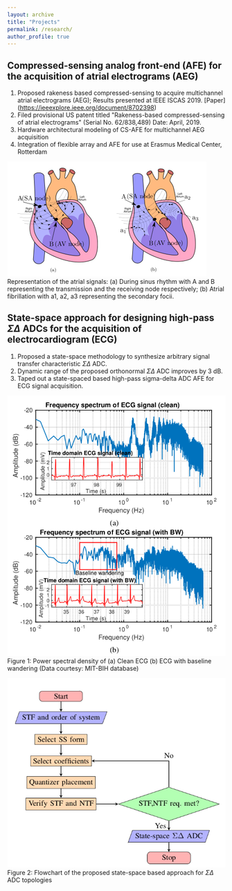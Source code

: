 ```yaml
---
layout: archive
title: "Projects"
permalink: /research/
author_profile: true
---
```


## Compressed-sensing analog front-end (AFE) for the acquisition of atrial electrograms (AEG)

1. Proposed rakeness based compressed-sensing to acquire multichannel atrial electrograms (AEG); Results presented at IEEE ISCAS 2019. [Paper] (https://ieeexplore.ieee.org/document/8702398)
2. Filed provisional US patent titled "Rakeness-based compressed-sensing of atrial electrograms" (Serial No. 62/838,489) Date: April, 2019. 
3. Hardware architectural modeling of CS-AFE for multichannel AEG acquisition
4. Integration of flexible array and AFE for use at Erasmus Medical Center, Rotterdam 

![alt text](/images/wavefront_SR_AF.png)<br/>
Representation of the atrial signals: (a) During sinus rhythm with A and B representing the transmission and the receiving node respectively; (b) Atrial fibrillation with a1, a2, a3 representing the secondary focii.


## State-space approach for designing high-pass $\Sigma\Delta$ ADCs for the acquisition of electrocardiogram (ECG)

1. Proposed a state-space methodology to synthesize arbitrary signal transfer characteristic $\Sigma$$\Delta$ ADC.
2. Dynamic range of the proposed orthonormal $\Sigma$$\Delta$ ADC improves by 3 dB.
3. Taped out a state-spaced based high-pass sigma-delta ADC AFE for ECG signal acquisition.

![alt text](/images/baseline_wandering_ECG.png)<br/> 
Figure 1: Power spectral density of (a) Clean ECG (b) ECG with baseline wandering (Data courtesy: MIT-BIH database)


![alt text](/images/proposed_method_HPSDADC.png)<br/> 
Figure 2: Flowchart of the proposed state-space based approach for $\Sigma$$\Delta$ ADC topologies


